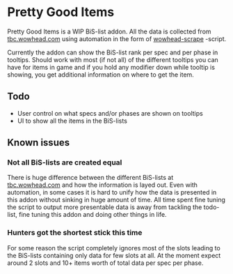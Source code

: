 # Pretty Good Items

Pretty Good Items is a WIP BiS-list addon. All the data is collected from [tbc.wowhead.com](https://tbc.wowhead.com) using automation in the form of [wowhead-scrape](https://github.com/ahakola/wowhead-scrape) -script.

Currently the addon can show the BiS-list rank per spec and per phase in tooltips. Should work with most (if not all) of the different tooltips you can have for items in game and if you hold any modifier down while tooltip is showing, you get additional information on where to get the item.

## Todo

- User control on what specs and/or phases are shown on tooltips
- UI to show all the items in the BiS-lists

## Known issues

### Not all BiS-lists are created equal

There is huge difference between the different BiS-lists at [tbc.wowhead.com](https://tbc.wowhead.com) and how the information is layed out. Even with automation, in some cases it is hard to unify how the data is presented in this addon without sinking in huge amount of time. All time spent fine tuning the script to output more presentable data is away from tackling the todo-list, fine tuning this addon and doing other things in life.

### Hunters got the shortest stick this time

For some reason the script completely ignores most of the slots leading to the BiS-lists containing only data for few slots at all. At the moment expect around 2 slots and 10+ items worth of total data per spec per phase.